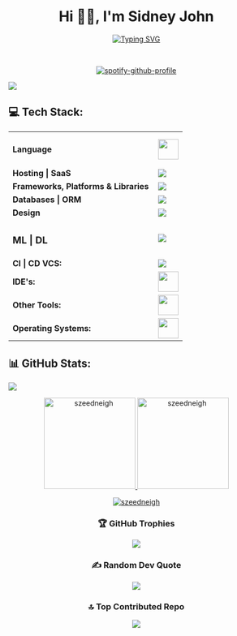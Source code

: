 
<h1 align="center"> Hi 👋🏻, I'm Sidney John </br> 
</h1>
<div align="center">
  
[![Typing SVG](https://readme-typing-svg.demolab.com?font=POPPINS&letterSpacing=1PX&pause=1000&color=65A6F7&center=true&vCenter=true&width=500&lines=Philanthropist+Good+Looking+Trillionaire)](https://git.io/typing-svg)
</div>
<p align="center">
<a href="https://twitter.com/szeedneigh" target="_blank"><img alt="" src="https://img.shields.io/badge/Twitter-000?logo=X&logoColor=ffffff&style=for-the-badge" style="vertical-align:center" /></a>
<a href="https://instagram.com/szeedneigh" target="_blank"><img alt="" src="https://img.shields.io/badge/Instagram-000?style=for-the-badge&logo=Instagram&logoColor=E4405F" style="vertical-align:center" /></a></p> 

<div align="center">
  
[![spotify-github-profile](https://spotify-github-profile.kittinanx.com/api/view?uid=31mz4rhtl47nujvepbtcwhe5rlcm&cover_image=true&theme=default&show_offline=false&background_color=121212&interchange=true&bar_color=53b14f&bar_color_cover=false)](https://github.com/kittinan/spotify-github-profile)

</div>

[![](https://visitcount.itsvg.in/api?id=szeedneigh&icon=2&color=0)](https://visitcount.itsvg.in)

## 💻 Tech Stack:
<table>
    <tr>
        <td style="font-weight: bold; padding-right: 10px; vertical-align: center; border: none;"><h4>Language</h4></td>
        <td><img height="40" src="https://skillicons.dev/icons?i=py,java,js,php,cpp,ts,cs,html,css,md" /></td>
    </tr>
    <tr>
        <td style="font-weight: bold; padding-right: 10px; vertical-align: center;">Hosting | SaaS</td>
        <td><img src="https://skillicons.dev/icons?i=vercel,netlify,aws,firebase,heroku,oracle" /></td>
    </tr>
    <tr>
        <td style="font-weight: bold; padding-right: 10px; vertical-align: center; border: none;">Frameworks, Platforms & Libraries</td>
        <td><img src="https://skillicons.dev/icons?i=vite,react,angular,django,bootstrap,express,jquery,laravel,nodejs,redux" /></td>
    </tr>
    <tr>
        <td style="font-weight: bold; padding-right: 10px; vertical-align: center; border: none;">Databases | ORM</td>
        <td><img src="https://skillicons.dev/icons?i=mongodb,mysql,cassandra,postgres" /></td>
    </tr>
    <tr>
        <td style="font-weight: bold; padding-right: 10px; vertical-align: center; border: none;">Design</td>
        <td><img src="https://skillicons.dev/icons?i=autocad,figma,ai,ae,ps,webflow" /></td>
    </tr>
    <tr>
        <td style="font-weight: bold; padding-right: 10px; vertical-align: center; border: none;"><h3>ML | DL</h3></td>
        <td><img src="https://skillicons.dev/icons?i=tensorflow,pytorch,matlab,anaconda" /></td>
    </tr>
    <tr>
        <td style="font-weight: bold; padding-right: 10px; vertical-align: center; border: none;">CI | CD VCS:</td>
        <td><img src="https://skillicons.dev/icons?i=github,gitlab,git,githubactions,docker" /></td>
    </tr>
    <tr>
        <td style="font-weight: bold; padding-right: 10px; vertical-align: center; border: none;">IDE's:</td>
        <td><img height="40" src="https://skillicons.dev/icons?i=vscode,phpstorm,eclipse,visualstudio,webstorm,sublime"/></td>
    </tr>
    <tr>
        <td style="font-weight: bold; padding-right: 10px; vertical-align: center; border: none;">Other Tools:</td>
        <td><img height="40" src="https://skillicons.dev/icons?i=notion,bash"/></td>
    </tr>
    <tr>
        <td style="font-weight: bold; padding-right: 10px; vertical-align: center; border: none;">Operating Systems:</td>
        <td><img height="40" src="https://skillicons.dev/icons?i=windows,ubuntu,linux"/></td>
    </tr>
</table>

## 📊 GitHub Stats:

[![](https://github-readme-activity-graph.vercel.app/graph?username=szeedneigh&theme=one-dark)](https://github.com/ashutosh00710/github-readme-activity-graph)

<div align="center">
  <a href="https://github.com/szeedneigh">
    <img height="180em" src="https://github-readme-stats.vercel.app/api?username=szeedneigh&show_icons=true&locale=en&layout=compact&theme=one_dark_pro" alt="szeedneigh"/>
    <img height="180em" src="https://github-readme-stats.vercel.app/api/top-langs?username=szeedneigh&show_icons=true&locale=en&layout=compact&theme=one_dark_pro" alt="szeedneigh"/>
  </a>
</div>

<p align="center">
  <a href="https://github.com/szeedneigh">
    <img src="https://github-readme-streak-stats.herokuapp.com/?user=szeedneigh&&theme=one_dark_pro&hide_border=true" alt="szeedneigh" />
  </a>
</p>

<div align="center">
  
### 🏆 GitHub Trophies
![](https://github-profile-trophy.vercel.app/?username=szeedneigh&theme=radical&no-frame=false&no-bg=true&margin-w=4)

### ✍️ Random Dev Quote
![](https://quotes-github-readme.vercel.app/api?type=horizontal&theme=dark)

### 🔝 Top Contributed Repo
![](https://github-contributor-stats.vercel.app/api?username=szeedneigh&limit=5&theme=one_dark_pro&combine_all_yearly_contributions=true)

</div>

